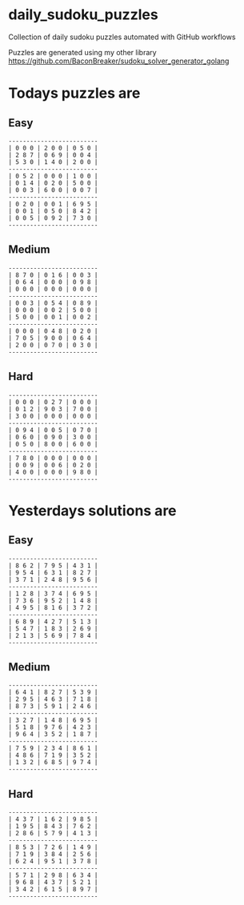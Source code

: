 
# daily_sudoku_puzzles 

Collection of daily sudoku puzzles automated with GitHub workflows 

Puzzles are generated using my other library https://github.com/BaconBreaker/sudoku_solver_generator_golang 
 

# Todays puzzles are 

## Easy 

```
-------------------------
| 0 0 0 | 2 0 0 | 0 5 0 | 
| 2 8 7 | 0 6 9 | 0 0 4 | 
| 5 3 0 | 1 4 0 | 2 0 0 | 
-------------------------
| 0 5 2 | 0 0 0 | 1 0 0 | 
| 0 1 4 | 0 2 0 | 5 0 0 | 
| 0 0 3 | 6 0 0 | 0 0 7 | 
-------------------------
| 0 2 0 | 0 0 1 | 6 9 5 | 
| 0 0 1 | 0 5 0 | 8 4 2 | 
| 0 0 5 | 0 9 2 | 7 3 0 | 
-------------------------
```
## Medium 

```
-------------------------
| 8 7 0 | 0 1 6 | 0 0 3 | 
| 0 6 4 | 0 0 0 | 0 9 8 | 
| 0 0 0 | 0 0 0 | 0 0 0 | 
-------------------------
| 0 0 3 | 0 5 4 | 0 8 9 | 
| 0 0 0 | 0 0 2 | 5 0 0 | 
| 5 0 0 | 0 0 1 | 0 0 2 | 
-------------------------
| 0 0 0 | 0 4 8 | 0 2 0 | 
| 7 0 5 | 9 0 0 | 0 6 4 | 
| 2 0 0 | 0 7 0 | 0 3 0 | 
-------------------------
```
## Hard 

```
-------------------------
| 0 0 0 | 0 2 7 | 0 0 0 | 
| 0 1 2 | 9 0 3 | 7 0 0 | 
| 3 0 0 | 0 0 0 | 0 0 0 | 
-------------------------
| 0 9 4 | 0 0 5 | 0 7 0 | 
| 0 6 0 | 0 9 0 | 3 0 0 | 
| 0 5 0 | 8 0 0 | 6 0 0 | 
-------------------------
| 7 8 0 | 0 0 0 | 0 0 0 | 
| 0 0 9 | 0 0 6 | 0 2 0 | 
| 4 0 0 | 0 0 0 | 9 8 0 | 
-------------------------
```
# Yesterdays solutions are 

## Easy 

```
-------------------------
| 8 6 2 | 7 9 5 | 4 3 1 | 
| 9 5 4 | 6 3 1 | 8 2 7 | 
| 3 7 1 | 2 4 8 | 9 5 6 | 
-------------------------
| 1 2 8 | 3 7 4 | 6 9 5 | 
| 7 3 6 | 9 5 2 | 1 4 8 | 
| 4 9 5 | 8 1 6 | 3 7 2 | 
-------------------------
| 6 8 9 | 4 2 7 | 5 1 3 | 
| 5 4 7 | 1 8 3 | 2 6 9 | 
| 2 1 3 | 5 6 9 | 7 8 4 | 
-------------------------
```
## Medium 

```
-------------------------
| 6 4 1 | 8 2 7 | 5 3 9 | 
| 2 9 5 | 4 6 3 | 7 1 8 | 
| 8 7 3 | 5 9 1 | 2 4 6 | 
-------------------------
| 3 2 7 | 1 4 8 | 6 9 5 | 
| 5 1 8 | 9 7 6 | 4 2 3 | 
| 9 6 4 | 3 5 2 | 1 8 7 | 
-------------------------
| 7 5 9 | 2 3 4 | 8 6 1 | 
| 4 8 6 | 7 1 9 | 3 5 2 | 
| 1 3 2 | 6 8 5 | 9 7 4 | 
-------------------------
```
## Hard 

```
-------------------------
| 4 3 7 | 1 6 2 | 9 8 5 | 
| 1 9 5 | 8 4 3 | 7 6 2 | 
| 2 8 6 | 5 7 9 | 4 1 3 | 
-------------------------
| 8 5 3 | 7 2 6 | 1 4 9 | 
| 7 1 9 | 3 8 4 | 2 5 6 | 
| 6 2 4 | 9 5 1 | 3 7 8 | 
-------------------------
| 5 7 1 | 2 9 8 | 6 3 4 | 
| 9 6 8 | 4 3 7 | 5 2 1 | 
| 3 4 2 | 6 1 5 | 8 9 7 | 
-------------------------
```
